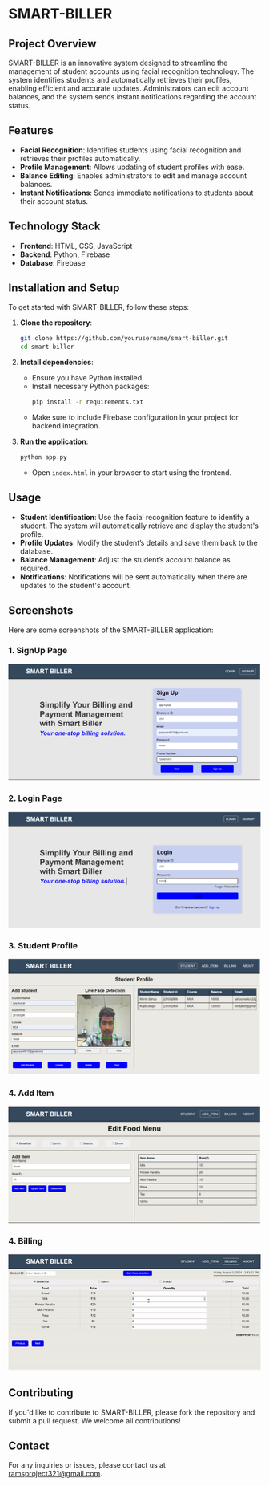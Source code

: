 # SMART-BILLER

## Project Overview
SMART-BILLER is an innovative system designed to streamline the management of student accounts using facial recognition technology. The system identifies students and automatically retrieves their profiles, enabling efficient and accurate updates. Administrators can edit account balances, and the system sends instant notifications regarding the account status.

## Features
- **Facial Recognition**: Identifies students using facial recognition and retrieves their profiles automatically.
- **Profile Management**: Allows updating of student profiles with ease.
- **Balance Editing**: Enables administrators to edit and manage account balances.
- **Instant Notifications**: Sends immediate notifications to students about their account status.

## Technology Stack
- **Frontend**: HTML, CSS, JavaScript
- **Backend**: Python, Firebase
- **Database**: Firebase

## Installation and Setup
To get started with SMART-BILLER, follow these steps:

1. **Clone the repository**:
    ```bash
    git clone https://github.com/yourusername/smart-biller.git
    cd smart-biller
    ```

2. **Install dependencies**:
    - Ensure you have Python installed.
    - Install necessary Python packages:
      ```bash
      pip install -r requirements.txt
      ```
    - Make sure to include Firebase configuration in your project for backend integration.

3. **Run the application**:
    ```bash
    python app.py
    ```
    - Open `index.html` in your browser to start using the frontend.

## Usage
- **Student Identification**: Use the facial recognition feature to identify a student. The system will automatically retrieve and display the student's profile.
- **Profile Updates**: Modify the student’s details and save them back to the database.
- **Balance Management**: Adjust the student’s account balance as required.
- **Notifications**: Notifications will be sent automatically when there are updates to the student's account.

## Screenshots
Here are some screenshots of the SMART-BILLER application:

### 1. SignUp Page
![SignUp Page](output1.png)

### 2. Login Page
![Login Page](output2.png)

### 3. Student Profile
![Student Profile](output3.png)

### 4. Add Item
![Add Item](output4.png)

### 4. Billing
![Billing](billing_gif.gif)

## Contributing
If you'd like to contribute to SMART-BILLER, please fork the repository and submit a pull request. We welcome all contributions!

## Contact
For any inquiries or issues, please contact us at [ramsproject321@gmail.com](mailto:ramsproject321@gmail.com).

